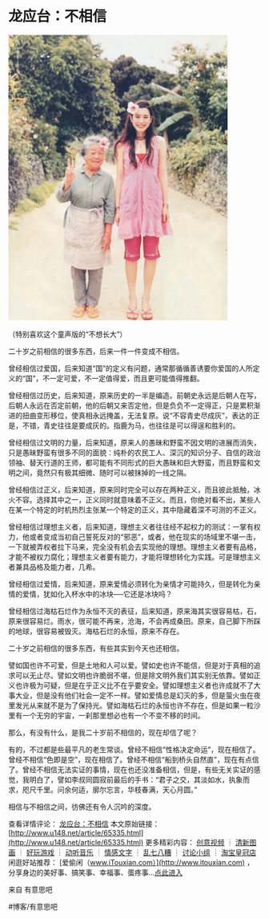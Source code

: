 # 龙应台：不相信
 
![](assets/image_1.jpeg)
 

（特别喜欢这个童声版的“不想长大”）

二十岁之前相信的很多东西，后来一件一件变成不相信。

曾经相信过爱国，后来知道“国”的定义有问题，通常那循循善诱要你爱国的人所定义的“国”，不一定可爱，不一定值得爱，而且更可能值得推翻。

曾经相信过历史，后来知道，原来历史的一半是编造。前朝史永远是后朝人在写，后朝人永远在否定前朝，他的后朝又来否定他，但是负负不一定得正，只是累积渐进的扭曲变形移位，使真相永远掩盖，无法复原。说“不容青史尽成灰”，表达的正是，不错，青史往往是要成灰的。指鹿为马，也往往是可以得逞和胜利的。

曾经相信过文明的力量，后来知道，原来人的愚昧和野蛮不因文明的进展而消失，只是愚昧野蛮有很多不同的面貌：纯朴的农民工人、深沉的知识分子、自信的政治领袖、替天行道的王师，都可能有不同形式的巨大愚昧和巨大野蛮，而且野蛮和文明之间，竟然只有极其细微、随时可以被抹掉的一线之隔。

曾经相信过正义，后来知道，原来同时完全可以存在两种正义，而且彼此抵触，冰火不容。选择其中之一，正义同时就意味着不正义。而且，你绝对看不出，某些人在某一个特定的时机热烈主张某一个特定的正义，其中隐藏着深不可测的不正义。

曾经相信过理想主义者，后来知道，理想主义者往往经不起权力的测试：一掌有权力，他或者变成当初自己誓死反对的“邪恶”，或者，他在现实的场域里不堪一击，一下就被弄权者拉下马来，完全没有机会去实现他的理想。理想主义者要有品格，才能不被权力腐化；理想主义者要有能力，才能将理想转化为实践。可是理想主义者兼具品格及能力者，几希。

曾经相信过爱情，后来知道，原来爱情必须转化为亲情才可能持久，但是转化为亲情的爱情，犹如化入杯水中的冰块──它还是冰块吗？

曾经相信过海枯石烂作为永恒不灭的表征，后来知道，原来海其实很容易枯，石，原来很容易烂。雨水，很可能不再来，沧海，不会再成桑田。原来，自己脚下所踩的地球，很容易被毁灭。海枯石烂的永恒，原来不存在。

二十岁之前相信的很多东西，有些其实到今天也还相信。

譬如国也许不可爱，但是土地和人可以爱。譬如史也许不能信，但是对于真相的追求可以无止尽。譬如文明也许脆弱不堪，但是除文明外我们其实别无依靠。譬如正义也许极为可疑，但是在乎正义比不在乎要安全。譬如理想主义者也许成就不了大事大业，但是没有他们社会一定不一样。譬如爱情总是幻灭的多，但是萤火虫在夜里发光从来就不是为了保持光。譬如海枯石烂的永恒也许不存在，但是如果一粒沙里有一个无穷的宇宙，一刹那里想必也有一个不变不移的时间。

那么，有没有什么，是我二十岁前不相信的，现在却信了呢？

有的，不过都是些最平凡的老生常谈。曾经不相信“性格决定命运”，现在相信了。曾经不相信“色即是空”，现在相信了。曾经不相信“船到桥头自然直”，现在有点信了。曾经不相信无法实证的事情，现在也还没准备相信，但是，有些无关实证的感觉，我明白了，譬如李叔同圆寂前最后的手书：“君子之交，其淡如水，执象而求，咫尺千里。问余何适，廓尔忘言，华枝春满，天心月圆。”

相信与不相信之间，彷佛还有令人沉吟的深度。

查看详情评论： [龙应台：不相信](http://www.u148.net/article/65335.html)
本文原始链接： [http://www.u148.net/article/65335.html](http://www.u148.net/article/65335.html)
更多精彩内容： [创意视频](http://www.u148.net/video.html) ┊ [清新图画](http://www.u148.net/image.html) ┊ [好玩游戏](http://www.u148.net/game.html) ┊ [动听音乐](http://www.u148.net/audio.html) ┊ [情感文字](http://www.u148.net/text.html) ┊ [乱七八糟](http://www.u148.net/mix.html) ┊ [讨论小组](http://www.u148.net/group/) ┊ [淘宝皇冠店](http://dianpu.tao123.com/?pid=mm_26142575_0_0&amp;eventid=102167)
闲逛好站推荐： [爱偷闲（www.iTouxian.com）](http://www.itouxian.com) ，分享身边的美好事、搞笑事、幸福事、蛋疼事…[点此进入](http://www.itouxian.com)

来自 有意思吧

#博客/有意思吧